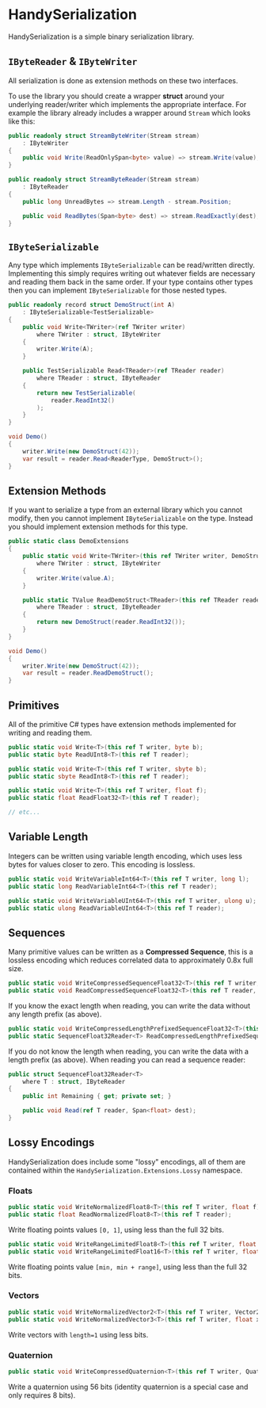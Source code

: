 # HandySerialization

HandySerialization is a simple binary serialization library.

## `IByteReader` & `IByteWriter`

All serialization is done as extension methods on these two interfaces.

To use the library you should create a wrapper **struct** around your underlying reader/writer which implements the appropriate interface. For example the library already includes a wrapper around `Stream` which looks like this:

```csharp
public readonly struct StreamByteWriter(Stream stream)
    : IByteWriter
{
    public void Write(ReadOnlySpan<byte> value) => stream.Write(value);
}

public readonly struct StreamByteReader(Stream stream)
    : IByteReader
{
    public long UnreadBytes => stream.Length - stream.Position;

    public void ReadBytes(Span<byte> dest) => stream.ReadExactly(dest);
}
```

## `IByteSerializable`

Any type which implements `IByteSerializable` can be read/written directly. Implementing this simply requires writing out whatever fields are necessary and reading them back in the same order. If your type contains other types then you can implement `IByteSerializable` for those nested types.

```csharp
public readonly record struct DemoStruct(int A)
    : IByteSerializable<TestSerializable>
{
    public void Write<TWriter>(ref TWriter writer)
        where TWriter : struct, IByteWriter
    {
        writer.Write(A);
    }

    public TestSerializable Read<TReader>(ref TReader reader)
        where TReader : struct, IByteReader
    {
        return new TestSerializable(
            reader.ReadInt32()
        );
    }
}

void Demo()
{
    writer.Write(new DemoStruct(42));
    var result = reader.Read<ReaderType, DemoStruct>();
}
```

## Extension Methods

If you want to serialize a type from an external library which you cannot modify, then you cannot implement `IByteSerializable` on the type. Instead you should implement extension methods for this type.

```csharp
public static class DemoExtensions
{
    public static void Write<TWriter>(this ref TWriter writer, DemoStruct value)
        where TWriter : struct, IByteWriter
    {
        writer.Write(value.A);
    }

    public static TValue ReadDemoStruct<TReader>(this ref TReader reader)
        where TReader : struct, IByteReader
    {
        return new DemoStruct(reader.ReadInt32());
    }
}

void Demo()
{
    writer.Write(new DemoStruct(42));
    var result = reader.ReadDemoStruct();
}
```

## Primitives

All of the primitive C# types have extension methods implemented for writing and reading them.

```csharp
public static void Write<T>(this ref T writer, byte b);
public static byte ReadUInt8<T>(this ref T reader);

public static void Write<T>(this ref T writer, sbyte b);
public static sbyte ReadInt8<T>(this ref T reader);

public static void Write<T>(this ref T writer, float f);
public static float ReadFloat32<T>(this ref T reader);

// etc...
```

## Variable Length

Integers can be written using variable length encoding, which uses less bytes for values closer to zero. This encoding is lossless.

```csharp
public static void WriteVariableInt64<T>(this ref T writer, long l);
public static long ReadVariableInt64<T>(this ref T reader);

public static void WriteVariableUInt64<T>(this ref T writer, ulong u);
public static ulong ReadVariableUInt64<T>(this ref T reader);
```

## Sequences

Many primitive values can be written as a **Compressed Sequence**, this is a lossless encoding which reduces correlated data to approximately 0.8x full size.

```csharp
public static void WriteCompressedSequenceFloat32<T>(this ref T writer, ReadOnlySpan<float> floats);
public static void ReadCompressedSequenceFloat32<T>(this ref T reader, Span<float> output);
```

If you know the exact length when reading, you can write the data without any length prefix (as above).

```csharp
public static void WriteCompressedLengthPrefixedSequenceFloat32<T>(this ref T writer, ReadOnlySpan<float> floats);
public static SequenceFloat32Reader<T> ReadCompressedLengthPrefixedSequenceFloat32<T>(this ref T reader);
```

If you do not know the length when reading, you can write the data with a length prefix (as above). When reading you can read a sequence reader:

```csharp
public struct SequenceFloat32Reader<T>
    where T : struct, IByteReader
{
    public int Remaining { get; private set; }

    public void Read(ref T reader, Span<float> dest);
}
```

## Lossy Encodings

HandySerialization does include some "lossy" encodings, all of them are contained within the `HandySerialization.Extensions.Lossy` namespace.

### Floats

```csharp
public static void WriteNormalizedFloat8<T>(this ref T writer, float f);
public static float ReadNormalizedFloat8<T>(this ref T reader);
```

Write floating points values `[0, 1]`, using less than the full 32 bits.

```csharp
public static void WriteRangeLimitedFloat8<T>(this ref T writer, float f, float min, float range);
public static void WriteRangeLimitedFloat16<T>(this ref T writer, float f, float min, float range);
```

Write floating points value `[min, min + range]`, using less than the full 32 bits.

### Vectors

```csharp
public static void WriteNormalizedVector2<T>(this ref T writer, Vector2 xy);
public static void WriteNormalizedVector3<T>(this ref T writer, float x, float y, float z);
```

Write vectors with `length=1` using less bits.

### Quaternion

```csharp
public static void WriteCompressedQuaternion<T>(this ref T writer, Quaternion q);
```

Write a quaternion using 56 bits (identity quaternion is a special case and only requires 8 bits).

